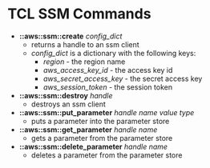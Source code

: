 # TCL SSM Commands
* **::aws::ssm::create** *config_dict*
  - returns a handle to an ssm client
  - *config_dict* is a dictionary with the following keys:
    - *region* - the region name
    - *aws_access_key_id* - the access key id
    - *aws_secret_access_key* - the secret access key
    - *aws_session_token* - the session token
* **::aws::ssm::destroy** *handle*
  - destroys an ssm client
* **::aws::ssm::put_parameter** *handle* *name* *value* *type*
  - puts a parameter into the parameter store
* **::aws::ssm::get_parameter** *handle* *name*
  - gets a parameter from the parameter store
* **::aws::ssm::delete_parameter** *handle* *name*
  - deletes a parameter from the parameter store